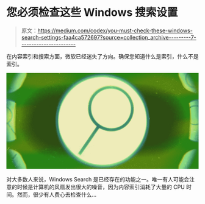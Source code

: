 # 您必须检查这些 Windows 搜索设置

> 原文：<https://medium.com/codex/you-must-check-these-windows-search-settings-faa4ca572697?source=collection_archive---------7----------------------->

在内容索引和搜索方面，微软已经迷失了方向。确保您知道什么是索引，什么不是索引。

![](img/6a695595ca09ce4b05a8fe5fd5594bcf.png)

对大多数人来说，Windows Search 是已经存在的功能之一。唯一有人可能会注意的时候是计算机的风扇发出很大的噪音，因为内容索引消耗了大量的 CPU 时间。然而，很少有人费心去检查什么…